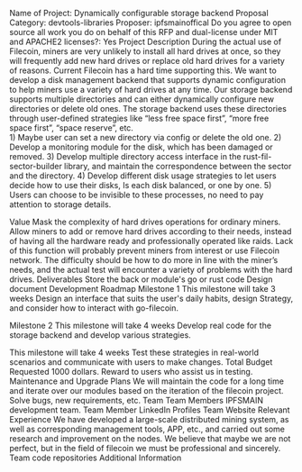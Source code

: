 Name of Project: Dynamically configurable storage backend
Proposal Category: devtools-libraries
Proposer: ipfsmainoffical
Do you agree to open source all work you do on behalf of this RFP and dual-license under MIT and APACHE2 licenses?: Yes
Project Description
During the actual use of Filecoin, miners are very unlikely to install all hard drives at once, so they will frequently add new hard drives or replace old hard drives for a variety of reasons. Current Filecoin has a hard time supporting this. 
We want to develop a disk management backend that supports dynamic configuration to help miners use a variety of hard drives at any time. 
Our storage backend supports multiple directories and can either dynamically configure new directories or delete old ones. The storage backend uses these directories through user-defined strategies like “less free space first”, “more free space first”, “space reserve”, etc.  
    1) Maybe user can set a new directory via config or delete the old one.
    2) Develop a monitoring module for the disk, which has been damaged or removed.
    3) Develop multiple directory access interface in the rust-fil-sector-builder library, and maintain the correspondence between the sector and the directory.
    4) Develop different disk usage strategies to let users decide how to use their disks, Is each disk balanced, or one by one. 
    5) Users can choose to be invisible to these processes, no need to pay attention to storage details.

Value
Mask the complexity of hard drives operations for ordinary miners. Allow miners to add or remove hard drives according to their needs, instead of having all the hardware ready and professionally operated like raids. 
Lack of this function will probably prevent miners from interest or use Filecoin network.
The difficulty should be how to do more in line with the miner’s needs, and the actual test will encounter a variety of problems with the hard drives. 
Deliverables
Store the back or module's go or rust code
Design document
Development Roadmap
Milestone 1
This milestone will take 3 weeks
Design an interface that suits the user's daily habits, design Strategy, and consider how to interact with go-filecoin. 

Milestone 2
This milestone will take 4 weeks
Develop real code for the storage backend and develop various strategies.

This milestone will take 4 weeks
Test these strategies in real-world scenarios and communicate with users to make changes.
Total Budget Requested
1000 dollars. Reward to users who assist us in testing.
Maintenance and Upgrade Plans
We will maintain the code for a long time and iterate over our modules based on the iteration of the filecoin project. Solve bugs, new requirements, etc.
Team
Team Members
IPFSMAIN development team.
Team Member LinkedIn Profiles
Team Website
Relevant Experience
We have developed a large-scale distributed mining system, as well as corresponding management tools, APP, etc., and carried out some research and improvement on the nodes. We believe that maybe we are not perfect, but in the field of filecoin we must be professional and sincerely.
Team code repositories
Additional Information

